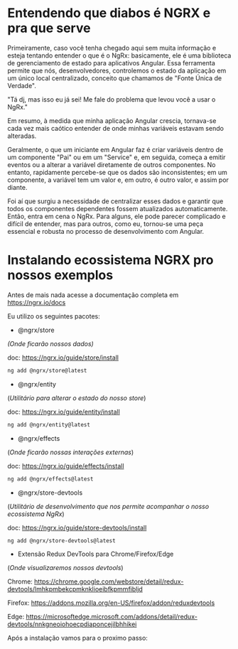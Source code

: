 # Entendendo que diabos é NGRX e pra que serve

Primeiramente, caso você tenha chegado aqui sem muita informação e esteja tentando entender o que é o NgRx: basicamente, ele é uma biblioteca de gerenciamento de estado para aplicativos Angular. Essa ferramenta permite que nós, desenvolvedores, controlemos o estado da aplicação em um único local centralizado, conceito que chamamos de "Fonte Única de Verdade".

"Tá dj, mas isso eu já sei! Me fale do problema que levou você a usar o NgRx."

Em resumo, à medida que minha aplicação Angular crescia, tornava-se cada vez mais caótico entender de onde minhas variáveis estavam sendo alteradas.

Geralmente, o que um iniciante em Angular faz é criar variáveis dentro de um componente "Pai" ou em um "Service" e, em seguida, começa a emitir eventos ou a alterar a variável diretamente de outros componentes. No entanto, rapidamente percebe-se que os dados são inconsistentes; em um componente, a variável tem um valor e, em outro, é outro valor, e assim por diante.

Foi aí que surgiu a necessidade de centralizar esses dados e garantir que todos os componentes dependentes fossem atualizados automaticamente. Então, entra em cena o NgRx. Para alguns, ele pode parecer complicado e difícil de entender, mas para outros, como eu, tornou-se uma peça essencial e robusta no processo de desenvolvimento com Angular.


# Instalando ecossistema NGRX pro nossos exemplos

Antes de mais nada acesse a documentação completa em https://ngrx.io/docs

Eu utilizo os seguintes pacotes:

* @ngrx/store 

*(Onde ficarão nossos dados)*


doc: https://ngrx.io/guide/store/install

```html
ng add @ngrx/store@latest
```

* @ngrx/entity

(*Utilitário para alterar o estado do nosso store*)

doc: https://ngrx.io/guide/entity/install

```html
ng add @ngrx/entity@latest
```

* @ngrx/effects 

(*Onde ficarão nossas interações externas*)

doc: https://ngrx.io/guide/effects/install

```html
ng add @ngrx/effects@latest
```

* @ngrx/store-devtools

(*Utilitário de desenvolvimento que nos permite acompanhar o nosso ecossistema NgRx*)

doc: https://ngrx.io/guide/store-devtools/install

```html
ng add @ngrx/store-devtools@latest
```

* Extensão Redux DevTools para Chrome/Firefox/Edge

(*Onde visualizaremos nossos devtools*)

Chrome: https://chrome.google.com/webstore/detail/redux-devtools/lmhkpmbekcpmknklioeibfkpmmfibljd

Firefox: https://addons.mozilla.org/en-US/firefox/addon/reduxdevtools

Edge: https://microsoftedge.microsoft.com/addons/detail/redux-devtools/nnkgneoiohoecpdiaponcejilbhhikei



Após a instalação vamos para o proximo passo: